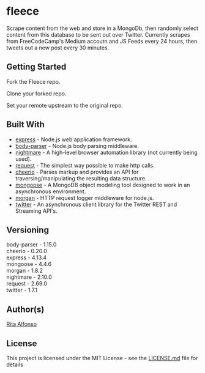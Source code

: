 # fleece
Scrape content from the web and store in a MongoDb, then randomly select content from this database to be sent out over Twitter. Currently scrapes from FreeCodeCamp's Medium accoutn and JS Feeds every 24 hours, then tweets out a new post every 30 minutes. 

## Getting Started

Fork the Fleece repo.

Clone your forked repo.

Set your remote upstream to the original repo.


## Built With

* [express](https://expressjs.com) - Node.js web application framework.
* [body-parser](https://www.npmjs.com/package/body-parser) - Node.js body parsing middleware.
* [nightmare](https://www.npmjs.com/package/nightmare) - A high-level browser automation library (not currently being used).
* [request](https://www.npmjs.com/package/request) - The simplest way possible to make http calls.
* [cheerio](https://www.npmjs.com/package/cheerio) - Parses markup and provides an API for traversing/manipulating the resulting data structure. .
* [mongoose](https://www.npmjs.com/package/mongoose) - A MongoDB object modeling tool designed to work in an asynchronous environment.
* [morgan](https://www.npmjs.com/package/morgan) - HTTP request logger middleware for node.js.
* [twitter](https://www.npmjs.com/package/twitter) - An asynchronous client library for the Twitter REST and Streaming API's.


## Versioning

body-parser - 1.15.0   
cheerio - 0.20.0   
express - 4.13.4   
mongoose - 4.4.6   
morgan - 1.8.2   
nightmare - 2.10.0   
request - 2.69.0   
twitter - 1.7.1   


## Author(s)

[Rita Alfonso](https://github.com/alfonsotech)


## License

This project is licensed under the MIT License - see the [LICENSE.md](LICENSE.md) file for details
